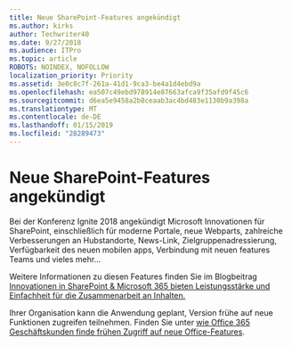 ```yaml
---
title: Neue SharePoint-Features angekündigt
ms.author: kirks
author: Techwriter40
ms.date: 9/27/2018
ms.audience: ITPro
ms.topic: article
ROBOTS: NOINDEX, NOFOLLOW
localization_priority: Priority
ms.assetid: 3e0c8c7f-261a-41d1-9ca3-be4a1d4ebd9a
ms.openlocfilehash: ea507c49ebd978914e87663afca9f35afd9f45c6
ms.sourcegitcommit: d6ea5e9458a2b8ceaab3ac4bd483e1130b9a398a
ms.translationtype: MT
ms.contentlocale: de-DE
ms.lasthandoff: 01/15/2019
ms.locfileid: "28289473"
---
```

# <a name="sharepoint-new-features-announced"></a>Neue SharePoint-Features angekündigt

Bei der Konferenz Ignite 2018 angekündigt Microsoft Innovationen für SharePoint, einschließlich für moderne Portale, neue Webparts, zahlreiche Verbesserungen an Hubstandorte, News-Link, Zielgruppenadressierung, Verfügbarkeit des neuen mobilen apps, Verbindung mit neuen features Teams und vieles mehr...
  
Weitere Informationen zu diesen Features finden Sie im Blogbeitrag [Innovationen in SharePoint &amp; Microsoft 365 bieten Leistungsstärke und Einfachheit für die Zusammenarbeit an Inhalten.](https://go.microsoft.com/fwlink/?linkid=2026502)
  
Ihrer Organisation kann die Anwendung geplant, Version frühe auf neue Funktionen zugreifen teilnehmen. Finden Sie unter [wie Office 365 Geschäftskunden finde frühen Zugriff auf neue Office-Features](https://go.microsoft.com/fwlink/?linkid=2026346).
  

